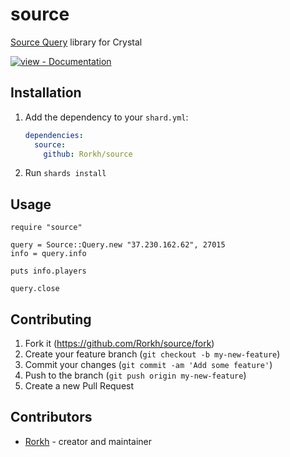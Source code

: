 # source

[Source Query](https://developer.valvesoftware.com/wiki/Server_queries) library for Crystal

[![view - Documentation](https://img.shields.io/badge/view-Documentation-blue?style=for-the-badge)](https://rorkh.github.io/source/index.html "Go to project documentation")

## Installation

1. Add the dependency to your `shard.yml`:

   ```yaml
   dependencies:
     source:
       github: Rorkh/source
   ```

2. Run `shards install`

## Usage

```crystal
require "source"

query = Source::Query.new "37.230.162.62", 27015
info = query.info

puts info.players

query.close
```

## Contributing

1. Fork it (<https://github.com/Rorkh/source/fork>)
2. Create your feature branch (`git checkout -b my-new-feature`)
3. Commit your changes (`git commit -am 'Add some feature'`)
4. Push to the branch (`git push origin my-new-feature`)
5. Create a new Pull Request

## Contributors

- [Rorkh](https://github.com/Rorkh) - creator and maintainer